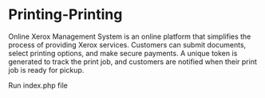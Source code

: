 # Printing-Printing
Online Xerox Management System is an online platform that simplifies the process of providing Xerox services.  Customers can submit documents, select printing options, and make secure payments. A unique token is generated to track the print job, and customers are notified when their print job is ready for pickup.

Run index.php file
